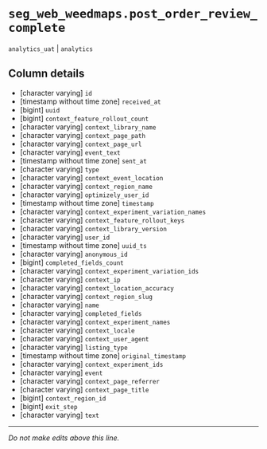 # `seg_web_weedmaps.post_order_review_complete`
`analytics_uat` | `analytics`

## Column details
* [character varying] `id`
* [timestamp without time zone] `received_at`
* [bigint]    `uuid`
* [bigint]    `context_feature_rollout_count`
* [character varying] `context_library_name`
* [character varying] `context_page_path`
* [character varying] `context_page_url`
* [character varying] `event_text`
* [timestamp without time zone] `sent_at`
* [character varying] `type`
* [character varying] `context_event_location`
* [character varying] `context_region_name`
* [character varying] `optimizely_user_id`
* [timestamp without time zone] `timestamp`
* [character varying] `context_experiment_variation_names`
* [character varying] `context_feature_rollout_keys`
* [character varying] `context_library_version`
* [character varying] `user_id`
* [timestamp without time zone] `uuid_ts`
* [character varying] `anonymous_id`
* [bigint]    `completed_fields_count`
* [character varying] `context_experiment_variation_ids`
* [character varying] `context_ip`
* [character varying] `context_location_accuracy`
* [character varying] `context_region_slug`
* [character varying] `name`
* [character varying] `completed_fields`
* [character varying] `context_experiment_names`
* [character varying] `context_locale`
* [character varying] `context_user_agent`
* [character varying] `listing_type`
* [timestamp without time zone] `original_timestamp`
* [character varying] `context_experiment_ids`
* [character varying] `event`
* [character varying] `context_page_referrer`
* [character varying] `context_page_title`
* [bigint]    `context_region_id`
* [bigint]    `exit_step`
* [character varying] `text`

-------------------------------------------------------------------------------
*Do not make edits above this line.*
